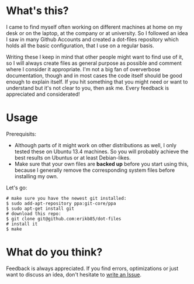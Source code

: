 What's this?
============

I came to find myself often working on different machines at home on my desk or
on the laptop, at the company or at university. So I followed an idea I saw in
many Github Accounts and created a dot-files repository which holds all the
basic configuration, that I use on a regular basis.

Writing these I keep in mind that other people might want to find use of it, so
I will always create files as general purpose as possible and comment where I
consider it appropriate. I'm not a big fan of oververbose documentation, though
and in most cases the code itself should be good enough to explain itself. If
you hit something that you might need or want to understand but it's not clear
to you, then ask me. Every feedback is appreciated and considerated!

Usage
=====

Prerequisits:

 * Although parts of it might work on other distributions as well, I only
   tested these on Ubuntu 13.4 machines. So you will probably achieve the best
   results on Ubuntus or at least Debian-likes.
 * Make sure that your own files are **backed up** before you start using this,
   because I generally remove the corresponding system files before installing
   my own.

Let's go:

    # make sure you have the newest git installed:
    $ sudo add-apt-repository ppa:git-core/ppa
    $ sudo apt-get install git
    # download this repo:
    $ git clone git@github.com:erikb85/dot-files
    # install it
    $ make


What do you think?
==================

Feedback is always appreciated. If you find errors, optimizations or just want
to discuss an idea, don't hesitate to
[write an Issue](https://github.com/erikb85/dot-files/issues/new).
